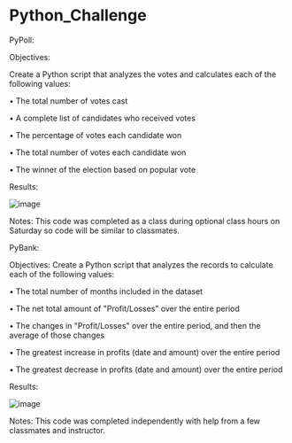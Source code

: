 # Python_Challenge

PyPoll:

Objectives:

Create a Python script that analyzes the votes and calculates each of the following values:

• The total number of votes cast

• A complete list of candidates who received votes

• The percentage of votes each candidate won

• The total number of votes each candidate won

• The winner of the election based on popular vote


Results:

![image](https://github.com/CourtneyCole123/Python_Challenge/assets/162069113/eb71b7b4-c519-4bd1-9f4b-0cf793d5ae72)

Notes:
This code was completed as a class during optional class hours on Saturday so code will be similar to classmates.

PyBank:


Objectives:
Create a Python script that analyzes the records to calculate each of the following values:

• The total number of months included in the dataset

• The net total amount of "Profit/Losses" over the entire period

• The changes in "Profit/Losses" over the entire period, and then the average of those changes

• The greatest increase in profits (date and amount) over the entire period

• The greatest decrease in profits (date and amount) over the entire period


Results:


![image](https://github.com/CourtneyCole123/Python_Challenge/assets/162069113/2df8ef69-6f61-4085-8c1c-d7561cde7764)

Notes: 
This code was completed independently with help from a few classmates and instructor.  
